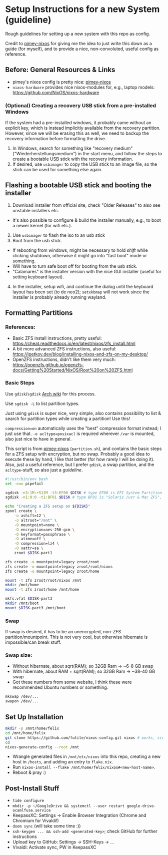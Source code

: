 # Setup Instructions for a new System (guideline)

Rough guidelines for setting up a new system with this repo as config.

Credit to [pimey-nixos] for giving me the idea to just write this down as a guide (for myself), and to provide a nice, non-convoluted, useful config as reference.

## Before: General Resources & Links

* pimey's nixos config is pretty nice: [pimey-nixos]
* `nixos-hardware` provides nice nixos-modules for, e.g., laptop models: https://github.com/NixOS/nixos-hardware

### (Optional) Creating a recovery USB stick from a pre-installed Windows

If the system had a pre-installed windows, it probably came without an explicit key, which is instead implicitly available from the recovery partition.
However, since we will be erasing this as well, we need to backup the recovery information before formatting the drive.

1. In Windows, search for something like "recovery medium" ("Wiederherstellungsmedium") in the start menu, and follow the steps to create a bootable USB stick with the recovery information.
2. If desired, use `usbimager` to copy the USB stick to an image file, so the stick can be used for something else again.

## Flashing a bootable USB stick and booting the installer

1. Download installer from official site, check "Older Releases" to also see unstable installers etc.
  - It's also possible to configure & build the installer manually, e.g., to boot a newer kernel (for wifi etc.).
2. Use `usbimager` to flash the iso to an usb stick
3. Boot from the usb stick.
  - If rebooting from windows, might be necessary to hold _shift_ while clicking shutdown, otherwise it might go into "fast boot" mode or something.
  - Will have to turn safe boot off for booting from the usb stick.
  - "Calamares" is the installer version with the nice GUI installer (useful for setting keyboard layout).
4. In the installer, setup wifi, and continue the dialog until the keyboard layout has been set (to de neo2); `setxkbmap` will not work since the installer is probably already running wayland.

## Formatting Partitions

### References:
* Basic ZFS install instructions, pretty useful: https://cheat.readthedocs.io/en/latest/nixos/zfs_install.html
* A bit more advanced ZFS instructions, also useful: https://ipetkov.dev/blog/installing-nixos-and-zfs-on-my-desktop/
* OpenZFS instructions, didn't like them very much: https://openzfs.github.io/openzfs-docs/Getting%20Started/NixOS/Root%20on%20ZFS.html

### Basic Steps

Use `gdisk`/`sgdisk` [Arch wiki](https://wiki.archlinux.org/title/GPT_fdisk) for this process.

Use `sgdisk -L` to list partition types.

Just using `gdisk` is super nice, very simple, also contains possibility to list & search for partition types while creating a partition! Use this!

`compression=on` automatically uses the "best" compression format instead; I just use that.
`-o acltype=posixacl` is required wherever `/var` is mounted, also just nice to have in general.

This script is from [pimey-nixos] (`partition.sh`), and contains the basic steps for a ZFS setup with encryption, but no swap.
Probably a good idea to execute these by hand, I like that better (for how rarely I will be doing it).
Also, just a useful reference, but I prefer `gdisk`, a swap partition, and the `acltype`-stuff, so also just a _guideline_.

```bash
#!/usr/bin/env bash
set -euo pipefail

sgdisk -n3:1M:+512M -t3:EF00 $DISK # type EF00 is EFI System Partition
sgdisk -n1:0:0 -t1:BF01 $DISK # type BF01 is "Solaris /usr & Mac ZFS", this is used everywhere

echo "Creating a ZFS setup on ${DISK}"
zpool create \
    -o ashift=12 \
    -o altroot="/mnt" \
    -O mountpoint=none \
    -O encryption=aes-256-gcm \
    -O keyformat=passphrase \
    -O atime=off \
    -O compression=lz4 \
    -O xattr=sa \
    zroot $DISK-part1

zfs create -o mountpoint=legacy zroot/root
zfs create -o mountpoint=legacy zroot/root/nixos
zfs create -o mountpoint=legacy zroot/home

mount -t zfs zroot/root/nixos /mnt
mkdir /mnt/home
mount -t zfs zroot/home /mnt/home

mkfs.vfat $DISK-part3
mkdir /mnt/boot
mount $DISK-part3 /mnt/boot
```

### Swap

If swap is desired, it has to be an unencrypted, non-ZFS partition/mountpoint.
This is not very cool, but otherwise hibernate is impossible/can break stuff.

### Swap size:
* Without hibernate, about sqrt(RAM); so 32GB Ram -> ~6-8 GB swap
* With hibernate, about RAM + sqrt(RAM); so 32GB Ram -> ~38-40 GB swap
* Got these numbers from some website, I think these were recommended Ubuntu numbers or something.

```bash
mkswap /dev/...
swapon /dev/...
```

## Set Up Installation

```bash
mkdir -p /mnt/home/felix
cd /mnt/home/felix
git clone https://github.com/futile/nixos-config.git nixos # works, since repo is public :)
cd
nixos-generate-config --root /mnt
```

* Wrangle generated files in `/mnt/etc/nixos` into this repo, creating a new host in `/hosts`, and adding an entry to `flake.nix`.
* Run `nixos-install --flake /mnt/home/felix/nixos#<new-host-name>`.
* Reboot & pray :)

## Post-Install Stuff

* `tide configure`
* `mkdir -p ~/GoogleDrive && systemctl --user restart google-drive-ocamlfuse.service`
* KeepassXC: Settings -> Enable Browser Integration (Chrome and Chromium for Vivaldi!)
* `doom sync` (will take some time :))
* `ssh-keygen ... && ssh-add <generated-key>`; check GitHub for further instructions
* Upload key to GitHub: Settings -> SSH-Keys -> ...
* Vivaldi: Activate sync, PW in KeepassXC


[pimey-nixos]: https://github.com/pimeys/nixos
